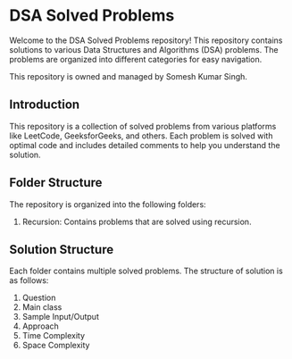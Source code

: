 # DSA Solved Problems

Welcome to the DSA Solved Problems repository! This repository contains solutions to various Data Structures and Algorithms (DSA) problems. The problems are organized into different categories for easy navigation.

This repository is owned and managed by Somesh Kumar Singh.

## Introduction

This repository is a collection of solved problems from various platforms like LeetCode, GeeksforGeeks, and others. Each problem is solved with optimal code and includes detailed comments to help you understand the solution.

## Folder Structure

The repository is organized into the following folders:

1. Recursion: Contains problems that are solved using recursion.

## Solution Structure

Each folder contains multiple solved problems. The structure of solution is as follows:

1. Question
2. Main class
3. Sample Input/Output
4. Approach
5. Time Complexity
6. Space Complexity
